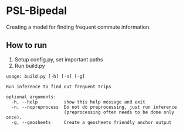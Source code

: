 # PSL-Bipedal

Creating a model for finding frequent commute information.

## How to run

1. Setup config.py, set important paths
2. Run build.py

```
usage: build.py [-h] [-n] [-g]

Run inference to find out frequent trips

optional arguments:
  -h, --help          show this help message and exit
  -n, --nopreprocess  Do not do preprocessing, just run inference
                      (preprocessing often needs to be done only once).
  -g, --geosheets     Create a geosheets friendly anchor output
```


